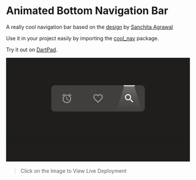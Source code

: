 # Animated Bottom Navigation Bar

A really cool navigation bar based on the
[design](https://www.behance.net/gallery/94842819/Animated-Tab-Bar) by
[Sanchita Agrawal](https://www.linkedin.com/in/sanchita-agrawal-829a5612b) 

Use it in your project easily by importing the [cool_nav](https://pub.dev/packages/cool_nav) package.

Try it out on [DartPad](https://dartpad.dev/cdca9ab15afed0a768906ec9ab4d71a0).

[![demo](demo.gif)](https://masterashu.github.io/spotlight_navbar/)  
> Click on the Image to View Live Deployment
